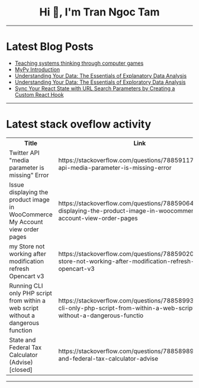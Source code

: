 <h1 align="center">Hi 👋, I'm Tran Ngoc Tam</h1>

---

# Latest Blog Posts 
<!-- BLOG-POST-LIST:START -->
- [Teaching systems thinking through computer games](https://dev.to/read-the-architecture/teaching-systems-thinking-through-computer-games-bnb)
- [MyPy Introduction](https://dev.to/aniket_purohit/mypy-introduction-1i3)
- [Understanding Your Data: The Essentials of Explanatory Data Analysis](https://dev.to/lameck_oluoch/understanding-your-data-the-essentials-of-explanatory-data-analysis-nb)
- [Understanding Your Data: The Essentials of Exploratory Data Analysis](https://dev.to/shamso_osman/understanding-your-data-the-essentials-of-exploratory-data-analysis-109k)
- [Sync Your React State with URL Search Parameters by Creating a Custom React Hook](https://dev.to/maazkhan/sync-your-react-state-with-url-search-parameters-by-creating-a-custom-react-hook-159d)
<!-- BLOG-POST-LIST:END -->

---

# Latest stack oveflow activity
<table>
  <tr><th>Title</th><th>Link</th></tr>
  <!-- STACKOVERFLOW:START --><tr><td>Twitter API &quot;media parameter is missing&quot; Error</td><td>https://stackoverflow.com/questions/78859117/twitter-api-media-parameter-is-missing-error</td></tr><tr><td>Issue displaying the product image in WooCommerce My Account view order pages</td><td>https://stackoverflow.com/questions/78859064/issue-displaying-the-product-image-in-woocommerce-my-account-view-order-pages</td></tr><tr><td>my Store not working after modification refresh Opencart v3</td><td>https://stackoverflow.com/questions/78859020/my-store-not-working-after-modification-refresh-opencart-v3</td></tr><tr><td>Running CLI only PHP script from within a web script without a dangerous function</td><td>https://stackoverflow.com/questions/78858993/running-cli-only-php-script-from-within-a-web-script-without-a-dangerous-functio</td></tr><tr><td>State and Federal Tax Calculator &lpar;Advise&rpar; [closed]</td><td>https://stackoverflow.com/questions/78858989/state-and-federal-tax-calculator-advise</td></tr><!-- STACKOVERFLOW:END -->
</table>

---


